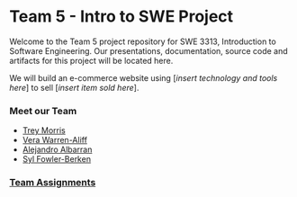 # Team 5 - Intro to SWE Project

  Welcome to the Team 5 project repository for SWE 3313, Introduction to Software Engineering.
  Our presentations, documentation, source code and artifacts for this project will be located here.

  We will build an e-commerce website using [*insert technology and tools here*] to sell [*insert item sold here*].

### Meet our Team
  - [Trey Morris](trey_morris-résumé.md)
  - [Vera Warren-Aliff](vera_warren_aliff-résumé.md)
  - [Alejandro Albarran](alejandro_albarran-résumé.md)
  - [Syl Fowler-Berken](syl_fowler_berken-résumé.md)

### [Team Assignments](team-assignments.md)
